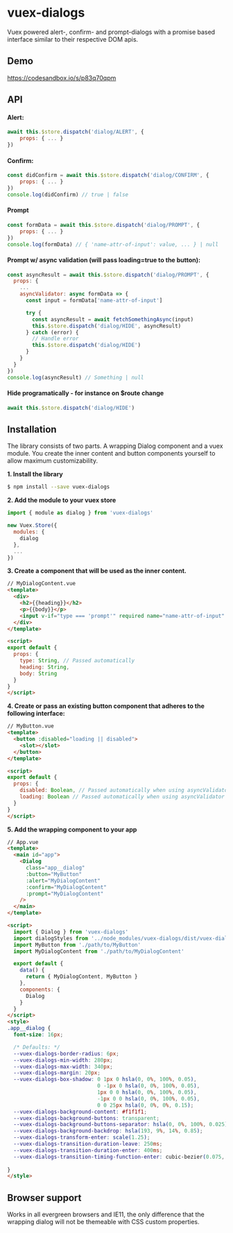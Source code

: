 vuex-dialogs
====
Vuex powered alert-, confirm- and prompt-dialogs with a promise based interface similar to their respective DOM apis.

Demo
-------------
https://codesandbox.io/s/p83q70qpm

API
-------------
#### Alert:
```javascript
await this.$store.dispatch('dialog/ALERT', {
    props: { ... }
})
```


#### Confirm:
```javascript
const didConfirm = await this.$store.dispatch('dialog/CONFIRM', {
    props: { ... }
})
console.log(didConfirm) // true | false
```


#### Prompt 
```javascript
const formData = await this.$store.dispatch('dialog/PROMPT', {
    props: { ... }
})
console.log(formData) // { 'name-attr-of-input': value, ... } | null
```

#### Prompt w/ async validation (will pass loading=true to the button):
```javascript
const asyncResult = await this.$store.dispatch('dialog/PROMPT', {
  props: {
    ...
    asyncValidator: async formData => {
      const input = formData['name-attr-of-input']

      try {
        const asyncResult = await fetchSomethingAsync(input)
        this.$store.dispatch('dialog/HIDE', asyncResult)
      } catch (error) {
        // Handle error
        this.$store.dispatch('dialog/HIDE')
      }
    }
  }
})
console.log(asyncResult) // Something | null
```
#### Hide programatically - for instance on $route change
```javascript
await this.$store.dispatch('dialog/HIDE')
```

Installation
-------------
The library consists of two parts. A wrapping Dialog component and a vuex module. You create the inner content and button components yourself to allow maximum customizability.

**1. Install the library**
```bash
$ npm install --save vuex-dialogs
```

**2. Add the module to your vuex store**
```javascript
import { module as dialog } from 'vuex-dialogs'

new Vuex.Store({
  modules: {
    dialog
  },
  ...
})
```
**3. Create a component that will be used as the inner content.**
```html
// MyDialogContent.vue
<template>
  <div>
    <h2>{{heading}}</h2>
    <p>{{body}}</p>
    <input v-if="type === 'prompt'" required name="name-attr-of-input" />
  </div>
</template>

<script>
export default {
  props: {
    type: String, // Passed automatically
    heading: String,
    body: String
  }
}
</script>
```
**4. Create or pass an existing button component that adheres to the following interface:**
```html
// MyButton.vue
<template>
  <button :disabled="loading || disabled">
    <slot></slot>
  </button>
</template>

<script>
export default {
  props: {
    disabled: Boolean, // Passed automatically when using asyncValidator on prompts
    loading: Boolean // Passed automatically when using asyncValidator on prompts
  }
}
</script>
```

**5. Add the wrapping component to your app**
<!-- -->
```html
// App.vue
<template>
  <main id="app">
    <Dialog 
      class="app__dialog" 
      :button="MyButton" 
      :alert="MyDialogContent" 
      :confirm="MyDialogContent" 
      :prompt="MyDialogContent" 
    />
  </main>
</template>

<script>
  import { Dialog } from 'vuex-dialogs'
  import dialogStyles from '../node_modules/vuex-dialogs/dist/vuex-dialogs.css'
  import MyButton from './path/to/MyButton'
  import MyDialogContent from './path/to/MyDialogContent'

  export default {
    data() {
      return { MyDialogContent, MyButton }
    },
    components: {
      Dialog
    }
  }
</script>
<style>
.app__dialog {
  font-size: 16px;

  /* Defaults: */
  --vuex-dialogs-border-radius: 6px;
  --vuex-dialogs-min-width: 280px;
  --vuex-dialogs-max-width: 340px;
  --vuex-dialogs-margin: 20px;
  --vuex-dialogs-box-shadow: 0 1px 0 hsla(0, 0%, 100%, 0.05),
                             0 -1px 0 hsla(0, 0%, 100%, 0.05), 
                             1px 0 0 hsla(0, 0%, 100%, 0.05),
                             -1px 0 0 hsla(0, 0%, 100%, 0.05), 
                             0 0 25px hsla(0, 0%, 0%, 0.15);
  --vuex-dialogs-background-content: #f1f1f1;
  --vuex-dialogs-background-buttons: transparent;
  --vuex-dialogs-background-buttons-separator: hsla(0, 0%, 100%, 0.025);
  --vuex-dialogs-background-backdrop: hsla(193, 9%, 14%, 0.85);
  --vuex-dialogs-transform-enter: scale(1.25);
  --vuex-dialogs-transition-duration-leave: 250ms;
  --vuex-dialogs-transition-duration-enter: 400ms;
  --vuex-dialogs-transition-timing-function-enter: cubic-bezier(0.075, 0.82, 0.165, 1);
  
}
</style>

```


Browser support
-------------
Works in all evergreen browsers and IE11, the only difference that the wrapping dialog will not be themeable with CSS custom properties.